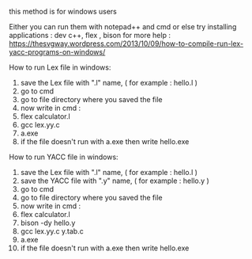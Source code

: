 this method is for windows users

Either you can run them with notepad++ and cmd
or else try installing applications : dev c++, flex , bison
for more help : https://thesvgway.wordpress.com/2013/10/09/how-to-compile-run-lex-yacc-programs-on-windows/




How to run Lex file in windows:

1. save the Lex file with ".l" name, ( for example : hello.l )
2. go to cmd 
3. go to file directory where you saved the file
4. now write in cmd : 
5. flex calculator.l
6. gcc lex.yy.c
7. a.exe 
8. if the file doesn't run with a.exe then write hello.exe



How to run YACC file in windows:

1. save the Lex file with ".l" name, ( for example : hello.l )
2. save the YACC file with ".y" name, ( for example : hello.y )
3. go to cmd 
3. go to file directory where you saved the file
4. now write in cmd : 
5. flex calculator.l
6. bison -dy hello.y
7. gcc lex.yy.c y.tab.c
8. a.exe 
9. if the file doesn't run with a.exe then write hello.exe
